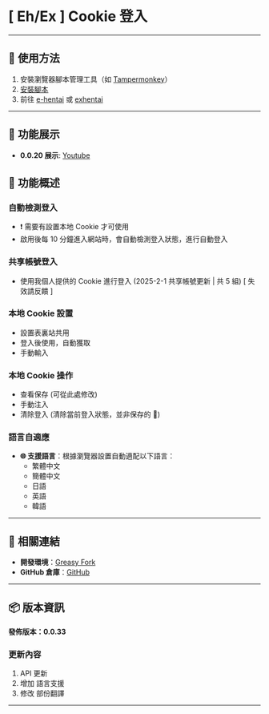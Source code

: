 # **[ Eh/Ex ] Cookie 登入**

---

## **👻 使用方法**

1. 安裝瀏覽器腳本管理工具（如 [Tampermonkey](https://chrome.google.com/webstore/detail/tampermonkey/dhdgffkkebhmkfjojejmpbldmpobfkfo)）
2. [安裝腳本](https://update.greasyfork.org/scripts/470710/%5BEEx-Hentai%5D%20AutoLogin.user.js)
3. 前往 [e-hentai](https://e-hentai.org/) 或 [exhentai](https://exhentai.org/)

---

## **👀 功能展示**

- **0.0.20 展示**: [Youtube](https://www.youtube.com/watch?v=NOidYkgINY8)


## **📜 功能概述**

### **自動檢測登入**
- ❗️ 需要有設置本地 Cookie 才可使用
- 啟用後每 10 分鐘進入網站時，會自動檢測登入狀態，進行自動登入

### **共享帳號登入**
- 使用我個人提供的 Cookie 進行登入 (2025-2-1 共享帳號更新 | 共 5 組) [ 失效請反饋 ]

### **本地 Cookie 設置**
- 設置表裏站共用
- 登入後使用，自動獲取
- 手動輸入

### **本地 Cookie 操作**
- 查看保存 (可從此處修改)
- 手動注入
- 清除登入 (清除當前登入狀態，並非保存的 🍪)

### **語言自適應**
- **🌐 支援語言**：根據瀏覽器設置自動適配以下語言：
  - 繁體中文
  - 簡體中文
  - 日語
  - 英語
  - 韓語

---

## **🔗 相關連結**

- **開發環境**：[Greasy Fork](https://greasyfork.org/zh-TW/users/989635-canaan-hs)  
- **GitHub 倉庫**：[GitHub](https://github.com/Canaan-HS/MonkeyScript/tree/main/ExAutoLogin)

---

## **📦 版本資訊**

**發佈版本：0.0.33**

### **更新內容**
1. API 更新
2. 增加 語言支援
3. 修改 部份翻譯

---
